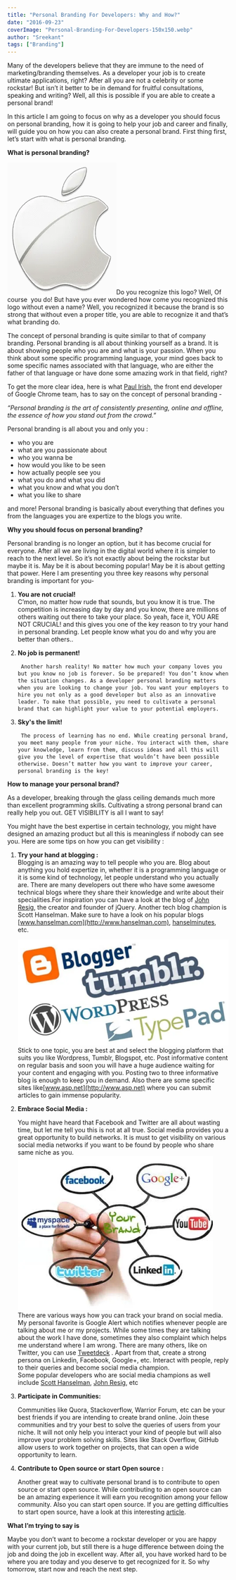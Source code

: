 ```yaml
---
title: "Personal Branding For Developers: Why and How?"
date: "2016-09-23"
coverImage: "Personal-Branding-For-Developers-150x150.webp"
author: "Sreekant"
tags: ["Branding"]
---
```


Many of the developers believe that they are immune to the need of marketing/branding themselves. As a developer your job is to create ultimate applications, right? After all you are not a celebrity or some rockstar! But isn’t it better to be in demand for fruitful consultations, speaking and writing? Well, all this is possible if you are able to create a personal brand!

In this article I am going to focus on why as a developer you should focus on personal branding, how it is going to help your job and career and finally, will guide you on how you can also create a personal brand. First thing first, let’s start with what is personal branding.

**What is personal branding?**

![Apple Logo](Apple-logo-248x300.webp)Do you recognize this logo? Well, Of course  you do! But have you ever wondered how come you recognized this logo without even a name? Well, you recognized it because the brand is so strong that without even a proper title, you are able to recognize it and that’s what branding do.

The concept of personal branding is quite similar to that of company branding. Personal branding is all about thinking yourself as a brand. It is about showing people who you are and what is your passion. When you think about some specific programming language, your mind goes back to some specific names associated with that language, who are either the father of that language or have done some amazing work in that field, right?

To get the more clear idea, here is what [Paul Irish](http://www.paulirish.com/), the front end developer of Google Chrome team, has to say on the concept of personal branding - 
  
_“Personal branding is the art of consistently presenting, online and offline, the essence of how you stand out from the crowd.”_

Personal branding is all about you and only you :  

- who you are
- what are you passionate about
- who you wanna be
- how would you like to be seen
- how actually people see you
- what you do and what you did
- what you know and what you don’t
- what you like to share

and more! Personal branding is basically about everything that defines you from the languages you are expertize to the blogs you write.

**Why you should focus on personal branding?**

Personal branding is no longer an option, but it has become crucial for everyone. After all we are living in the digital world where it is simpler to reach to the next level. So it’s not exactly about being the rockstar but maybe it is. May be it is about becoming popular! May be it is about getting that power. Here I am presenting you three key reasons why personal branding is important for you-

1. **You are not crucial!**  
        C’mon, no matter how rude that sounds, but you know it is true. The competition is increasing day by day and you know, there are millions of others waiting out there to take your place. So yeah, face it, YOU ARE NOT CRUCIAL! and this gives you one of the key reason to try your hand in personal branding. Let people know what you do and why you are better than others..
2. **No job is permanent!**  
          
        Another harsh reality! No matter how much your company loves you but you know no job is forever. So be prepared! You don’t know when the situation changes. As a developer personal branding matters when you are looking to change your job. You want your employers to hire you not only as a good developer but also as an innovative leader. To make that possible, you need to cultivate a personal brand that can highlight your value to your potential employers.
3. **Sky's the limit!**  
          
        The process of learning has no end. While creating personal brand, you meet many people from your niche. You interact with them, share your knowledge, learn from them, discuss ideas and all this will give you the level of expertise that wouldn’t have been possible otherwise. Doesn’t matter how you want to improve your career, personal branding is the key!

**How to manage your personal brand?**

As a developer, breaking through the glass ceiling demands much more than excellent programming skills. Cultivating a strong personal brand can really help you out. GET VISIBILITY is all I want to say!

You might have the best expertise in certain technology, you might have designed an amazing product but all this is meaningless if nobody can see you. Here are some tips on how you can get visibility :

1. **Try your hand at blogging :**  
    Blogging is an amazing way to tell people who you are. Blog about anything you hold expertize in, whether it is a programming language or it is some kind of technology, let people understand who you actually are. There are many developers out there who have some awesome technical blogs where they share their knowledge and write about their specialities.For inspiration you can have a look at the blog of [John Resig](http://ejohn.org/), the creator and founder of jQuery. Another tech blog champion is Scott Hanselman. Make sure to have a look on his popular blogs [www.hanselman.com](http://www.hanselman.com), [hanselminutes](http://hanselminutes.com/), etc.  
      
    ![blogging for personal branding](blogging-for-personal-branding.webp)Stick to one topic, you are best at and select the blogging platform that suits you like Wordpress, Tumblr, Blogspot, etc. Post informative content on regular basis and soon you will have a huge audience waiting for your content and engaging with you. Posting two to three informative blog is enough to keep you in demand. Also there are some specific sites like[www.asp.net](http://www.asp.net) where you can submit articles to gain immense popularity.
2. **Embrace Social Media :**  
      
    You might have heard that Facebook and Twitter are all about wasting time, but let me tell you this is not at all true. Social media provides you a great opportunity to build networks. It is must to get visibility on various social media networks if you want to be found by people who share same niche as you.  
    ![social media for personal branding](Social-media-for-personal-branding.webp)  
    There are various ways how you can track your brand on social media. My personal favorite is Google Alert which notifies whenever people are talking about me or my projects. While some times they are talking about the work I have done, sometimes they also complaint which helps me understand where I am wrong. There are many others, like on Twitter, you can use [Tweetdeck](https://tweetdeck.twitter.com/) . Apart from that, create a strong persona on Linkedin, Facebook, Google+, etc. Interact with people, reply to their queries and become social media champion.  
    Some popular developers who are social media champions as well include [Scott Hanselman](https://twitter.com/shanselman), [John Resig](https://www.linkedin.com/in/jeresig), etc  
    
3. **Participate in Communities:**  
      
    Communities like Quora, Stackoverflow, Warrior Forum, etc can be your best friends if you are intending to create brand online. Join these communities and try your best to solve the queries of users from your niche. It will not only help you interact your kind of people but will also improve your problem solving skills. Sites like Stack Overflow, GitHub allow users to work together on projects, that can open a wide opportunity to learn.  
    
4. **Contribute to Open source or start Open source :**  
      
    Another great way to cultivate personal brand is to contribute to open source or start open source. While contributing to an open source can be an amazing experience it will earn you recognition among your fellow community. Also you can start open source. If you are getting difficulties to start open source, have a look at this interesting [article](https://opensource.guide/how-to-contribute/).

**What I’m trying to say is**

Maybe you don’t want to become a rockstar developer or you are happy with your current job, but still there is a huge difference between doing the job and doing the job in excellent way. After all, you have worked hard to be where you are today and you deserve to get recognized for it. So why tomorrow, start now and reach the next step.
